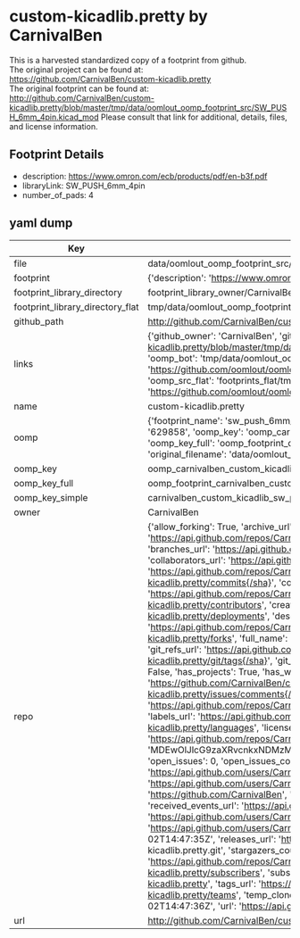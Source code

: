 # custom-kicadlib.pretty by CarnivalBen  
This is a harvested standardized copy of a footprint from github.  
The original project can be found at:  
https://github.com/CarnivalBen/custom-kicadlib.pretty  
The original footprint can be found at:
http://github.com/CarnivalBen/custom-kicadlib.pretty/blob/master/tmp/data/oomlout_oomp_footprint_src/SW_PUSH_6mm_4pin.kicad_mod
Please consult that link for additional, details, files, and license information.  
## Footprint Details
* description: https://www.omron.com/ecb/products/pdf/en-b3f.pdf  
* libraryLink: SW_PUSH_6mm_4pin  
* number_of_pads: 4  
## yaml dump  
| Key | Value |  
| --- | --- |  
| file | data/oomlout_oomp_footprint_src/custom-kicadlib.pretty/SW_PUSH_6mm_4pin.kicad_mod |  
| footprint | {'description': 'https://www.omron.com/ecb/products/pdf/en-b3f.pdf', 'libraryLink': 'SW_PUSH_6mm_4pin', 'number_of_pads': 4} |  
| footprint_library_directory | footprint_library_owner/CarnivalBen_custom-kicadlib.pretty |  
| footprint_library_directory_flat | tmp/data/oomlout_oomp_footprint_src/footprints_flat/carnivalben_custom_kicadlib_sw_push_6mm_4pin/working |  
| github_path | http://github.com/CarnivalBen/custom-kicadlib.pretty/blob/master/tmp/data/oomlout_oomp_footprint_src/SW_PUSH_6mm_4pin.kicad_mod |  
| links | {'github_owner': 'CarnivalBen', 'github_repo_name': 'custom-kicadlib.pretty', 'github_src': 'http://github.com/CarnivalBen/custom-kicadlib.pretty/blob/master/tmp/data/oomlout_oomp_footprint_src/SW_PUSH_6mm_4pin.kicad_mod', 'github_src_repo': 'https://github.com/CarnivalBen/custom-kicadlib.pretty', 'oomp_bot': 'tmp/data/oomlout_oomp_footprint_src/footprints/carnivalben_custom_kicadlib_sw_push_6mm_4pin/working', 'oomp_bot_github': 'https://github.com/oomlout/oomlout_oomp_footprint_bot/tree/main/tmp/data/oomlout_oomp_footprint_src/footprints/carnivalben_custom_kicadlib_sw_push_6mm_4pin/working', 'oomp_src_flat': 'footprints_flat/tmp/data/oomlout_oomp_footprint_src/footprints_flat/carnivalben_custom_kicadlib_sw_push_6mm_4pin/working', 'oomp_src_flat_github': 'https://github.com/oomlout/oomlout_oomp_footprint_src/tree/main/tmp/data/oomlout_oomp_footprint_src/footprints_flat/carnivalben_custom_kicadlib_sw_push_6mm_4pin/working'} |  
| name | custom-kicadlib.pretty |  
| oomp | {'footprint_name': 'sw_push_6mm_4pin', 'library_name': 'custom_kicadlib', 'md5': '629858168982c2e03dfea533e351684f', 'md5_10': '6298581689', 'md5_5': '62985', 'md5_6': '629858', 'oomp_key': 'oomp_carnivalben_custom_kicadlib_sw_push_6mm_4pin', 'oomp_key_extra': 'oomp_footprint_carnivalben_custom_kicadlib_sw_push_6mm_4pin', 'oomp_key_full': 'oomp_footprint_carnivalben_custom_kicadlib_sw_push_6mm_4pin_629858', 'oomp_key_simple': 'carnivalben_custom_kicadlib_sw_push_6mm_4pin', 'original_filename': 'data/oomlout_oomp_footprint_src/custom-kicadlib.pretty/SW_PUSH_6mm_4pin.kicad_mod', 'owner_name': 'carnivalben'} |  
| oomp_key | oomp_carnivalben_custom_kicadlib_sw_push_6mm_4pin |  
| oomp_key_full | oomp_footprint_carnivalben_custom_kicadlib_sw_push_6mm_4pin |  
| oomp_key_simple | carnivalben_custom_kicadlib_sw_push_6mm_4pin |  
| owner | CarnivalBen |  
| repo | {'allow_forking': True, 'archive_url': 'https://api.github.com/repos/CarnivalBen/custom-kicadlib.pretty/{archive_format}{/ref}', 'archived': False, 'assignees_url': 'https://api.github.com/repos/CarnivalBen/custom-kicadlib.pretty/assignees{/user}', 'blobs_url': 'https://api.github.com/repos/CarnivalBen/custom-kicadlib.pretty/git/blobs{/sha}', 'branches_url': 'https://api.github.com/repos/CarnivalBen/custom-kicadlib.pretty/branches{/branch}', 'clone_url': 'https://github.com/CarnivalBen/custom-kicadlib.pretty.git', 'collaborators_url': 'https://api.github.com/repos/CarnivalBen/custom-kicadlib.pretty/collaborators{/collaborator}', 'comments_url': 'https://api.github.com/repos/CarnivalBen/custom-kicadlib.pretty/comments{/number}', 'commits_url': 'https://api.github.com/repos/CarnivalBen/custom-kicadlib.pretty/commits{/sha}', 'compare_url': 'https://api.github.com/repos/CarnivalBen/custom-kicadlib.pretty/compare/{base}...{head}', 'contents_url': 'https://api.github.com/repos/CarnivalBen/custom-kicadlib.pretty/contents/{+path}', 'contributors_url': 'https://api.github.com/repos/CarnivalBen/custom-kicadlib.pretty/contributors', 'created_at': '2018-08-02T14:46:36Z', 'default_branch': 'master', 'deployments_url': 'https://api.github.com/repos/CarnivalBen/custom-kicadlib.pretty/deployments', 'description': None, 'disabled': False, 'downloads_url': 'https://api.github.com/repos/CarnivalBen/custom-kicadlib.pretty/downloads', 'events_url': 'https://api.github.com/repos/CarnivalBen/custom-kicadlib.pretty/events', 'fork': False, 'forks': 0, 'forks_count': 0, 'forks_url': 'https://api.github.com/repos/CarnivalBen/custom-kicadlib.pretty/forks', 'full_name': 'CarnivalBen/custom-kicadlib.pretty', 'git_commits_url': 'https://api.github.com/repos/CarnivalBen/custom-kicadlib.pretty/git/commits{/sha}', 'git_refs_url': 'https://api.github.com/repos/CarnivalBen/custom-kicadlib.pretty/git/refs{/sha}', 'git_tags_url': 'https://api.github.com/repos/CarnivalBen/custom-kicadlib.pretty/git/tags{/sha}', 'git_url': 'git://github.com/CarnivalBen/custom-kicadlib.pretty.git', 'has_discussions': False, 'has_downloads': True, 'has_issues': True, 'has_pages': False, 'has_projects': True, 'has_wiki': True, 'homepage': None, 'hooks_url': 'https://api.github.com/repos/CarnivalBen/custom-kicadlib.pretty/hooks', 'html_url': 'https://github.com/CarnivalBen/custom-kicadlib.pretty', 'id': 143307941, 'is_template': False, 'issue_comment_url': 'https://api.github.com/repos/CarnivalBen/custom-kicadlib.pretty/issues/comments{/number}', 'issue_events_url': 'https://api.github.com/repos/CarnivalBen/custom-kicadlib.pretty/issues/events{/number}', 'issues_url': 'https://api.github.com/repos/CarnivalBen/custom-kicadlib.pretty/issues{/number}', 'keys_url': 'https://api.github.com/repos/CarnivalBen/custom-kicadlib.pretty/keys{/key_id}', 'labels_url': 'https://api.github.com/repos/CarnivalBen/custom-kicadlib.pretty/labels{/name}', 'language': None, 'languages_url': 'https://api.github.com/repos/CarnivalBen/custom-kicadlib.pretty/languages', 'license': None, 'merges_url': 'https://api.github.com/repos/CarnivalBen/custom-kicadlib.pretty/merges', 'milestones_url': 'https://api.github.com/repos/CarnivalBen/custom-kicadlib.pretty/milestones{/number}', 'mirror_url': None, 'name': 'custom-kicadlib.pretty', 'network_count': 0, 'node_id': 'MDEwOlJlcG9zaXRvcnkxNDMzMDc5NDE=', 'notifications_url': 'https://api.github.com/repos/CarnivalBen/custom-kicadlib.pretty/notifications{?since,all,participating}', 'open_issues': 0, 'open_issues_count': 0, 'owner': {'avatar_url': 'https://avatars.githubusercontent.com/u/3448911?v=4', 'events_url': 'https://api.github.com/users/CarnivalBen/events{/privacy}', 'followers_url': 'https://api.github.com/users/CarnivalBen/followers', 'following_url': 'https://api.github.com/users/CarnivalBen/following{/other_user}', 'gists_url': 'https://api.github.com/users/CarnivalBen/gists{/gist_id}', 'gravatar_id': '', 'html_url': 'https://github.com/CarnivalBen', 'id': 3448911, 'login': 'CarnivalBen', 'node_id': 'MDQ6VXNlcjM0NDg5MTE=', 'organizations_url': 'https://api.github.com/users/CarnivalBen/orgs', 'received_events_url': 'https://api.github.com/users/CarnivalBen/received_events', 'repos_url': 'https://api.github.com/users/CarnivalBen/repos', 'site_admin': False, 'starred_url': 'https://api.github.com/users/CarnivalBen/starred{/owner}{/repo}', 'subscriptions_url': 'https://api.github.com/users/CarnivalBen/subscriptions', 'type': 'User', 'url': 'https://api.github.com/users/CarnivalBen'}, 'private': False, 'pulls_url': 'https://api.github.com/repos/CarnivalBen/custom-kicadlib.pretty/pulls{/number}', 'pushed_at': '2018-08-02T14:47:35Z', 'releases_url': 'https://api.github.com/repos/CarnivalBen/custom-kicadlib.pretty/releases{/id}', 'size': 1, 'ssh_url': 'git@github.com:CarnivalBen/custom-kicadlib.pretty.git', 'stargazers_count': 0, 'stargazers_url': 'https://api.github.com/repos/CarnivalBen/custom-kicadlib.pretty/stargazers', 'statuses_url': 'https://api.github.com/repos/CarnivalBen/custom-kicadlib.pretty/statuses/{sha}', 'subscribers_count': 1, 'subscribers_url': 'https://api.github.com/repos/CarnivalBen/custom-kicadlib.pretty/subscribers', 'subscription_url': 'https://api.github.com/repos/CarnivalBen/custom-kicadlib.pretty/subscription', 'svn_url': 'https://github.com/CarnivalBen/custom-kicadlib.pretty', 'tags_url': 'https://api.github.com/repos/CarnivalBen/custom-kicadlib.pretty/tags', 'teams_url': 'https://api.github.com/repos/CarnivalBen/custom-kicadlib.pretty/teams', 'temp_clone_token': None, 'topics': [], 'trees_url': 'https://api.github.com/repos/CarnivalBen/custom-kicadlib.pretty/git/trees{/sha}', 'updated_at': '2018-08-02T14:47:36Z', 'url': 'https://api.github.com/repos/CarnivalBen/custom-kicadlib.pretty', 'visibility': 'public', 'watchers': 0, 'watchers_count': 0, 'web_commit_signoff_required': False} |  
| url | http://github.com/CarnivalBen/custom-kicadlib.pretty |  


